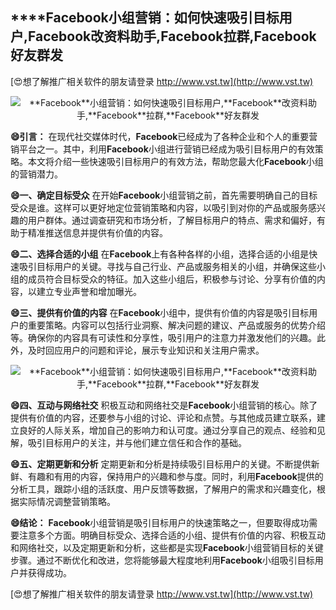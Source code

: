 ## ****Facebook**小组营销：如何快速吸引目标用户,**Facebook**改资料助手,**Facebook**拉群,**Facebook**好友群发**

[😍想了解推广相关软件的朋友请登录 http://www.vst.tw](http://www.vst.tw)

 <center><img src="https://vst.tw/MP4/tuiguang/png/2.png" alt="**Facebook**小组营销：如何快速吸引目标用户,**Facebook**改资料助手,**Facebook**拉群,**Facebook**好友群发"></center>

**😄引言：**
在现代社交媒体时代，**Facebook**已经成为了各种企业和个人的重要营销平台之一。其中，利用**Facebook**小组进行营销已经成为吸引目标用户的有效策略。本文将介绍一些快速吸引目标用户的有效方法，帮助您最大化**Facebook**小组的营销潜力。

**😄一、确定目标受众**
在开始**Facebook**小组营销之前，首先需要明确自己的目标受众是谁。这样可以更好地定位营销策略和内容，以吸引到对你的产品或服务感兴趣的用户群体。通过调查研究和市场分析，了解目标用户的特点、需求和偏好，有助于精准推送信息并提供有价值的内容。

**😄二、选择合适的小组**
在**Facebook**上有各种各样的小组，选择合适的小组是快速吸引目标用户的关键。寻找与自己行业、产品或服务相关的小组，并确保这些小组的成员符合目标受众的特征。加入这些小组后，积极参与讨论、分享有价值的内容，以建立专业声誉和增加曝光。

**😄三、提供有价值的内容**
在**Facebook**小组中，提供有价值的内容是吸引目标用户的重要策略。内容可以包括行业洞察、解决问题的建议、产品或服务的优势介绍等。确保你的内容具有可读性和分享性，吸引用户的注意力并激发他们的兴趣。此外，及时回应用户的问题和评论，展示专业知识和关注用户需求。

 <center><img src="https://vst.tw/MP4/tuiguang/png/1.png" alt="**Facebook**小组营销：如何快速吸引目标用户,**Facebook**改资料助手,**Facebook**拉群,**Facebook**好友群发"></center>

**😄四、互动与网络社交**
积极互动和网络社交是**Facebook**小组营销的核心。除了提供有价值的内容，还要参与小组的讨论、评论和点赞。与其他成员建立联系，建立良好的人际关系，增加自己的影响力和认可度。通过分享自己的观点、经验和见解，吸引目标用户的关注，并与他们建立信任和合作的基础。

**😄五、定期更新和分析**
定期更新和分析是持续吸引目标用户的关键。不断提供新鲜、有趣和有用的内容，保持用户的兴趣和参与度。同时，利用**Facebook**提供的分析工具，跟踪小组的活跃度、用户反馈等数据，了解用户的需求和兴趣变化，根据实际情况调整营销策略。

**😄结论：**
**Facebook**小组营销是吸引目标用户的快速策略之一，但要取得成功需要注意多个方面。明确目标受众、选择合适的小组、提供有价值的内容、积极互动和网络社交，以及定期更新和分析，这些都是实现**Facebook**小组营销目标的关键步骤。通过不断优化和改进，您将能够最大程度地利用**Facebook**小组吸引目标用户并获得成功。

[😍想了解推广相关软件的朋友请登录 http://www.vst.tw](http://www.vst.tw)



